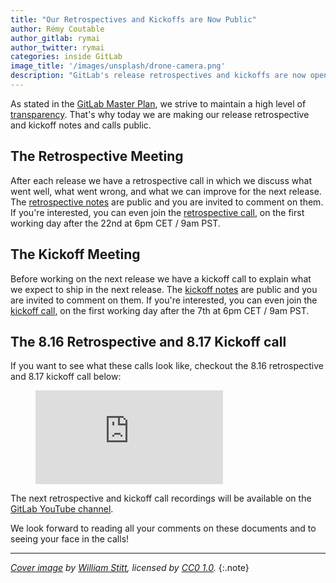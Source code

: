 ```yaml
---
title: "Our Retrospectives and Kickoffs are Now Public"
author: Rémy Coutable
author_gitlab: rymai
author_twitter: rymai
categories: inside GitLab
image_title: '/images/unsplash/drone-camera.png'
description: "GitLab's release retrospectives and kickoffs are now open to our community!"
---
```


As stated in the [GitLab Master Plan][gitlab-master-plan], we strive to maintain
a high level of [transparency](/handbook/values/). That's why today we are making our release retrospective and kickoff notes and
calls public.

<!-- more -->

## The Retrospective Meeting

After each release we have a retrospective
call in which we discuss what went well, what went wrong, and what we can improve
for the next release. The [retrospective notes] are public and you are invited
to comment on them. If you're interested, you can even join the
[retrospective call][retro-kickoff-call], on the first working day after the 22nd
at 6pm CET / 9am PST.

## The Kickoff Meeting

Before working on the next release we have a
kickoff call to explain what we expect to ship in the next release. The
[kickoff notes] are public and you are invited to comment on them.
If you're interested, you can even join the [kickoff call][retro-kickoff-call],
on the first working day after the 7th at 6pm CET / 9am PST.

## The 8.16 Retrospective and 8.17 Kickoff call

If you want to see what these calls look like, checkout the 8.16 retrospective
and 8.17 kickoff call below:

<figure class="video_container">
  <iframe src="https://www.youtube.com/embed/8Kztn0edk9c" frameborder="0" allowfullscreen="true"> </iframe>
</figure>

The next retrospective and kickoff call recordings will be available on the
[GitLab YouTube channel](https://www.youtube.com/channel/UCnMGQ8QHMAnVIsI3xJrihhg).

We look forward to reading all your comments on these documents and to
seeing your face in the calls!

----

_[Cover image](https://unsplash.com/photos/jdD8gXaTZsc) by
[William Stitt](https://unsplash.com/@willpower), licensed by [CC0 1.0](https://unsplash.com/license)._
{:.note}

<!-- identifiers -->

[gitlab-master-plan]: https://about.gitlab.com/2016/09/13/gitlab-master-plan/#we--our-community
[retrospective notes]: https://docs.google.com/document/d/1nEkM_7Dj4bT21GJy0Ut3By76FZqCfLBmFQNVThmW2TY/edit?usp=sharing
[kickoff notes]: https://docs.google.com/document/d/1ElPkZ90A8ey_iOkTvUs_ByMlwKK6NAB2VOK5835wYK0/edit?usp=sharing
[retro-kickoff-call]: https://gitlab.zoom.us/j/330258108

